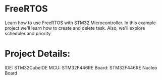 # FreeRTOS
Learn how to use FreeRTOS with STM32 Microcontroller. In this example project we'll learn how to create and delete task. Also, we'll explore scheduler and priority

# Project Details:

IDE: STM32CubeIDE
MCU: STM32F446RE
Board: STM32F446RE Nucleo Board

